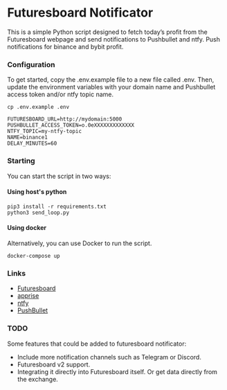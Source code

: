 # Futuresboard Notificator
This is a simple Python script designed to fetch today’s profit from the Futuresboard webpage and send notifications to Pushbullet and ntfy.
Push notifications for binance and bybit profit.

### Configuration
To get started, copy the .env.example file to a new file called .env. Then, update the environment variables with your domain name and Pushbullet access token and/or ntfy topic name.

```
cp .env.example .env
```
```
FUTURESBOARD_URL=http://mydomain:5000
PUSHBULLET_ACCESS_TOKEN=o.0eXXXXXXXXXXXXX
NTFY_TOPIC=my-ntfy-topic
NAME=binance1
DELAY_MINUTES=60
```

### Starting
You can start the script in two ways:

#### Using host's python
```
pip3 install -r requirements.txt
python3 send_loop.py
```

#### Using docker
Alternatively, you can use Docker to run the script.
```
docker-compose up
```

### Links
- [Futuresboard](https://github.com/ecoppen/futuresboard)
- [apprise](https://github.com/caronc/apprise)
- [ntfy](https://github.com/binwiederhier/ntfy)
- [PushBullet](https://www.pushbullet.com/)

### TODO
Some features that could be added to futuresboard notificator:
- Include more notification channels such as Telegram or Discord.
- Futuresboard v2 support.
- Integrating it directly into Futuresboard itself. Or get data directly from the exchange.
